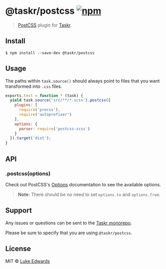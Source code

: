 # @taskr/postcss [![npm](https://img.shields.io/npm/v/@taskr/postcss.svg)](https://npmjs.org/package/@taskr/postcss)

> [PostCSS](https://github.com/postcss/postcss) plugin for [Taskr](https://github.com/lukeed/taskr).

## Install

```
$ npm install --save-dev @taskr/postcss
```

## Usage

The paths within `task.source()` should always point to files that you want transformed into `.css` files.

```js
exports.test = function * (task) {
  yield task.source('src/**/*.scss').postcss({
    plugins: [
      require('precss'),
      require('autoprefixer')
    ],
    options: {
      parser: require('postcss-scss')
    }
  }).target('dist');
}
```

## API

### .postcss(options)

Check out PostCSS's [Options](https://github.com/postcss/postcss#options) documentation to see the available options.

> **Note:** There should be no need to set `options.to` and `options.from`.

## Support

Any issues or questions can be sent to the [Taskr monorepo](https://github.com/lukeed/taskr/issues/new).

Please be sure to specify that you are using `@taskr/postcss`.

## License

MIT © [Luke Edwards](https://lukeed.com)
